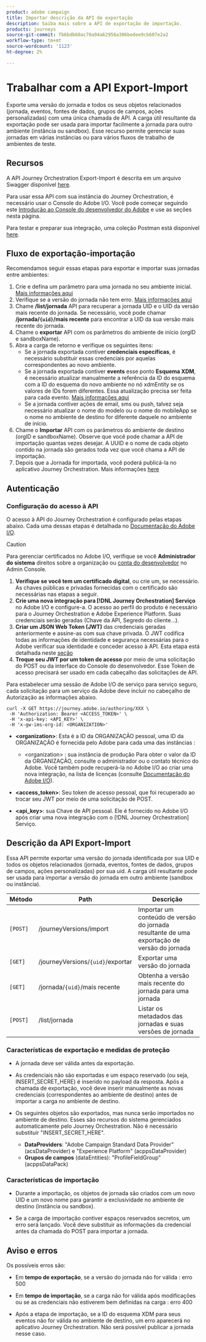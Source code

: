 ```yaml
---
product: adobe campaign
title: Importar descrição da API de exportação
description: Saiba mais sobre a API de exportação de importação.
products: journeys
source-git-commit: fb6bdb60ac70a94a62956a306bedee9cb607e2a2
workflow-type: tm+mt
source-wordcount: '1123'
ht-degree: 2%

---
```



# Trabalhar com a API Export-Import

Exporte uma versão do jornada e todos os seus objetos relacionados (jornada, eventos, fontes de dados, grupos de campos, ações personalizadas) com uma única chamada de API. A carga útil resultante da exportação pode ser usada para importar facilmente a jornada para outro ambiente (instância ou sandbox).
Esse recurso permite gerenciar suas jornadas em várias instâncias ou para vários fluxos de trabalho de ambientes de teste.


## Recursos

A API Journey Orchestration Export-Import é descrita em um arquivo Swagger disponível [here](https://adobedocs.github.io/JourneyAPI/docs/).

Para usar essa API com sua instância do Journey Orchestration, é necessário usar o Console do Adobe I/O. Você pode começar seguindo este [Introdução ao Console do desenvolvedor do Adobe](https://www.adobe.io/apis/experienceplatform/console/docs.html#!AdobeDocs/adobeio-console/master/getting-started.md) e use as seções nesta página.

Para testar e preparar sua integração, uma coleção Postman está disponível [here](https://raw.githubusercontent.com/AdobeDocs/JourneyAPI/master/postman-collections/Journey-Orchestration_Export-import-API_postman-collection.json).


## Fluxo de exportação-importação

Recomendamos seguir essas etapas para exportar e importar suas jornadas entre ambientes:

1. Crie e defina um parâmetro para uma jornada no seu ambiente inicial. [Mais informações aqui](https://experienceleague.adobe.com/docs/journeys/using/building-journeys/about-journey-building/journey.html)
1. Verifique se a versão do jornada não tem erro. [Mais informações aqui](https://experienceleague.adobe.com/docs/journeys/using/building-journeys/testing-the-journey.html)
1. Chame **/list/jornada** API para recuperar a jornada UID e o UID da versão mais recente do jornada. Se necessário, você pode chamar **/jornada/`{uid}`/mais recente** para encontrar a UID da sua versão mais recente do jornada.
1. Chame o **exportar** API com os parâmetros do ambiente de início (orgID e sandboxName).
1. Abra a carga de retorno e verifique os seguintes itens:
   * Se a jornada exportada contiver **credenciais específicas**, é necessário substituir essas credenciais por aquelas correspondentes ao novo ambiente.
   * Se a jornada exportada contiver **events** esse ponto **Esquema XDM**, é necessário atualizar manualmente a referência da ID do esquema com a ID do esquema do novo ambiente no nó xdmEntity se os valores de IDs forem diferentes. Essa atualização precisa ser feita para cada evento. [Mais informações aqui](https://experienceleague.adobe.com/docs/journeys/using/events-journeys/experience-event-schema.html)
   * Se a jornada contiver ações de email, sms ou push, talvez seja necessário atualizar o nome do modelo ou o nome do mobileApp se o nome no ambiente de destino for diferente daquele no ambiente de início.
1. Chame o **Importar** API com os parâmetros do ambiente de destino (orgID e sandboxName). Observe que você pode chamar a API de importação quantas vezes desejar. A UUID e o nome de cada objeto contido na jornada são gerados toda vez que você chama a API de importação.
1. Depois que a Jornada for importada, você poderá publicá-la no aplicativo Journey Orchestration. Mais informações [here](https://experienceleague.adobe.com/docs/journeys/using/building-journeys/publishing-the-journey.html)


## Autenticação

### Configuração do acesso à API

O acesso à API do Journey Orchestration é configurado pelas etapas abaixo. Cada uma dessas etapas é detalhada no [Documentação do Adobe I/O](https://www.adobe.io/authentication/auth-methods.html#!AdobeDocs/adobeio-auth/master/AuthenticationOverview/ServiceAccountIntegration.md).

>[!CAUTION]
>
>Para gerenciar certificados no Adobe I/O, verifique se você <b>Administrador do sistema</b> direitos sobre a organização ou [conta do desenvolvedor](https://helpx.adobe.com/br/enterprise/using/manage-developers.html) no Admin Console.

1. **Verifique se você tem um certificado digital**, ou crie um, se necessário. As chaves públicas e privadas fornecidas com o certificado são necessárias nas etapas a seguir.
1. **Crie uma nova integração para [!DNL Journey Orchestration] Serviço** no Adobe I/O e configure-a. O acesso ao perfil do produto é necessário para o Journey Orchestration e Adobe Experience Platform. Suas credenciais serão geradas (Chave da API, Segredo do cliente...).
1. **Criar um JSON Web Token (JWT)** das credenciais geradas anteriormente e assine-as com sua chave privada. O JWT codifica todas as informações de identidade e segurança necessárias para o Adobe verificar sua identidade e conceder acesso à API. Esta etapa está detalhada neste [seção](https://www.adobe.io/authentication/auth-methods.html#!AdobeDocs/adobeio-auth/master/JWT/JWT.md)
1. **Troque seu JWT por um token de acesso** por meio de uma solicitação do POST ou da interface do Console do desenvolvedor. Esse Token de acesso precisará ser usado em cada cabeçalho das solicitações de API.

Para estabelecer uma sessão de Adobe I/O de serviço para serviço seguro, cada solicitação para um serviço da Adobe deve incluir no cabeçalho de Autorização as informações abaixo.

```
curl -X GET https://journey.adobe.io/authoring/XXX \
 -H 'Authorization: Bearer <ACCESS_TOKEN>' \
 -H 'x-api-key: <API_KEY>' \
 -H 'x-gw-ims-org-id: <ORGANIZATION>'
```

* **&lt;organization>**: Esta é a ID da ORGANIZAÇÃO pessoal, uma ID da ORGANIZAÇÃO é fornecida pelo Adobe para cada uma das instâncias :

   * &lt;organization> : sua instância de produção
   Para obter o valor da ID da ORGANIZAÇÃO, consulte o administrador ou o contato técnico do Adobe. Você também pode recuperá-la no Adobe I/O ao criar uma nova integração, na lista de licenças (consulte [Documentação do Adobe I/O](https://www.adobe.io/authentication.html)).

* **&lt;access_token>**: Seu token de acesso pessoal, que foi recuperado ao trocar seu JWT por meio de uma solicitação de POST.

* **&lt;api_key>**: sua Chave de API pessoal. Ele é fornecido no Adobe I/O após criar uma nova integração com o [!DNL Journey Orchestration] Serviço.



## Descrição da API Export-Import

Essa API permite exportar uma versão do jornada identificada por sua UID e todos os objetos relacionados (jornada, eventos, fontes de dados, grupos de campos, ações personalizadas) por sua uid.
A carga útil resultante pode ser usada para importar a versão do jornada em outro ambiente (sandbox ou instância).

| Método | Path | Descrição |
|---|---|---|
| `[POST]` | /journeyVersions/import | Importar um conteúdo de versão do jornada resultante de uma exportação de versão do jornada |
| `[GET]` | /journeyVersions/`{uid}`/exportar | Exportar uma versão do jornada |
| `[GET]` | /jornada/`{uid}`/mais recente | Obtenha a versão mais recente do jornada para uma jornada |
| `[POST]` | /list/jornada | Listar os metadados das jornadas e suas versões de jornada |


### Características de exportação e medidas de proteção

* A jornada deve ser válida antes da exportação.

* As credenciais não são exportadas e um espaço reservado (ou seja, INSERT_SECRET_HERE) é inserido no payload da resposta.
Após a chamada de exportação, você deve inserir manualmente as novas credenciais (correspondentes ao ambiente de destino) antes de importar a carga no ambiente de destino.

* Os seguintes objetos são exportados, mas nunca serão importados no ambiente de destino. Esses são recursos do sistema gerenciados automaticamente pelo Journey Orchestration. Não é necessário substituir &quot;INSERT_SECRET_HERE&quot;.
   * **DataProviders**: &quot;Adobe Campaign Standard Data Provider&quot; (acsDataProvider) e &quot;Experience Platform&quot; (acppsDataProvider)
   * **Grupos de campos** (dataEntities): &quot;ProfileFieldGroup&quot; (acppsDataPack)



### Características de importação

* Durante a importação, os objetos de jornada são criados com um novo UID e um novo nome para garantir a exclusividade no ambiente de destino (instância ou sandbox).

* Se a carga de importação contiver espaços reservados secretos, um erro será lançado. Você deve substituir as informações da credencial antes da chamada do POST para importar a jornada.

## Aviso e erros

Os possíveis erros são:

* Em **tempo de exportação**, se a versão do jornada não for válida : erro 500

* Em **tempo de importação**, se a carga não for válida após modificações ou se as credenciais não estiverem bem definidas na carga : erro 400

* Após a etapa de importação, se a ID do esquema XDM para seus eventos não for válida no ambiente de destino, um erro aparecerá no aplicativo Journey Orchestration. Não será possível publicar a jornada nesse caso.